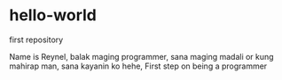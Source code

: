 # hello-world
first repository


Name is Reynel, balak maging programmer, sana maging madali or kung mahirap man, sana kayanin ko hehe, First step on being a programmer
